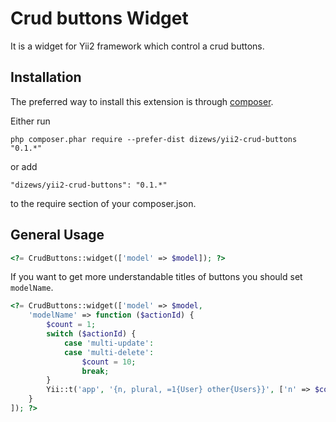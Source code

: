 Crud buttons Widget
===================

It is a widget for Yii2 framework which control a crud buttons.

Installation
------------

The preferred way to install this extension is through [composer](http://getcomposer.org/download/).

Either run

```
php composer.phar require --prefer-dist dizews/yii2-crud-buttons "0.1.*"
```

or add

```
"dizews/yii2-crud-buttons": "0.1.*"
```

to the require section of your composer.json.

General Usage
-------------

```php
<?= CrudButtons::widget(['model' => $model]); ?>
```

If you want to get more understandable titles of buttons you should set ```modelName```.

```php
<?= CrudButtons::widget(['model' => $model,
    'modelName' => function ($actionId) {
        $count = 1;
        switch ($actionId) {
            case 'multi-update':
            case 'multi-delete':
                $count = 10;
                break;
        }
        Yii::t('app', '{n, plural, =1{User} other{Users}}', ['n' => $count])
    }
]); ?>
```
